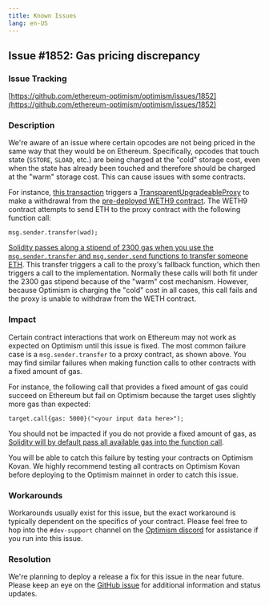 ```yaml
---
title: Known Issues
lang: en-US
---
```


## Issue #1852: Gas pricing discrepancy

### Issue Tracking

[https://github.com/ethereum-optimism/optimism/issues/1852](https://github.com/ethereum-optimism/optimism/issues/1852)

### Description

We're aware of an issue where certain opcodes are not being priced in the same way that they would be on Ethereum.
Specifically, opcodes that touch state (`SSTORE`, `SLOAD`, etc.) are being charged at the "cold" storage cost, even when the state has already been touched and therefore should be charged at the "warm" storage cost.
This can cause issues with some contracts.

For instance, [this transaction](https://optimistic.etherscan.io/tx/0x78c0f12607654237538599885a0c9c000dddfbacab3357687ccff7c69def1acc) triggers a [TransparentUpgradeableProxy](https://optimistic.etherscan.io/address/0xaf41a65f786339e7911f4acdad6bd49426f2dc6b#code) to make a withdrawal from the [pre-deployed WETH9 contract](https://optimistic.etherscan.io/address/0x4200000000000000000000000000000000000006#code).
The WETH9 contract attempts to send ETH to the proxy contract with the following function call:

```solidity
msg.sender.transfer(wad);
```

[Solidity passes along a stipend of 2300 gas when you use the `msg.sender.transfer` and `msg.sender.send` functions to transfer someone ETH](https://docs.soliditylang.org/en/v0.8.10/security-considerations.html?highlight=transfer#sending-and-receiving-ether).
This transfer triggers a call to the proxy's fallback function, which then triggers a call to the implementation.
Normally these calls will both fit under the 2300 gas stipend because of the "warm" cost mechanism.
However, because Optimism is charging the "cold" cost in all cases, this call fails and the proxy is unable to withdraw from the WETH contract.

### Impact

Certain contract interactions that work on Ethereum may not work as expected on Optimism until this issue is fixed.
The most common failure case is a `msg.sender.transfer` to a proxy contract, as shown above.
You may find similar failures when making function calls to other contracts with a fixed amount of gas.

For instance, the following call that provides a fixed amount of gas could succeed on Ethereum but fail on Optimism because the target uses slightly more gas than expected:

```solidity
target.call{gas: 5000}("<your input data here>");
```

You should not be impacted if you do not provide a fixed amount of gas, as [Solidity will by default pass all available gas into the function call](https://docs.soliditylang.org/en/v0.8.10/units-and-global-variables.html#members-of-address-types).

You will be able to catch this failure by testing your contracts on Optimism Kovan.
We highly recommend testing all contracts on Optimism Kovan before deploying to the Optimism mainnet in order to catch this issue.

### Workarounds

Workarounds usually exist for this issue, but the exact workaround is typically dependent on the specifics of your contract.
Please feel free to hop into the `#dev-support` channel on the [Optimism discord](https://discord.optimism.io) for assistance if you run into this issue.

### Resolution

We're planning to deploy a release a fix for this issue in the near future.
Please keep an eye on the [GitHub issue](https://github.com/ethereum-optimism/optimism/issues/1852) for additional information and status updates.
